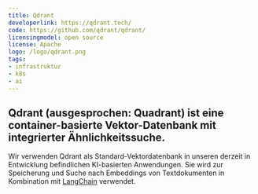 ```yaml
---
title: Qdrant
developerlink: https://qdrant.tech/
code: https://github.com/qdrant/qdrant/
licensingmodel: open source
license: Apache
logo: /logo/qdrant.png
tags:
- infrastruktur
- k8s
- ai
---
```

__Qdrant__ (ausgesprochen: Quadrant) ist eine container-basierte Vektor-Datenbank mit integrierter Ähnlichkeitssuche.
---

Wir verwenden Qdrant als Standard-Vektordatenbank in unseren derzeit in Entwicklung befindlichen KI-basierten Anwendungen. 
Sie wird zur Speicherung und Suche nach Embeddings von Textdokumenten in Kombination mit [LangChain](langchain) verwendet.